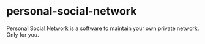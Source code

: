 personal-social-network
=======================

Personal Social Network is a software to maintain your own private network. Only for you.

